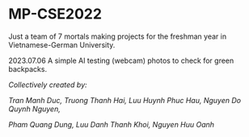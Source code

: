 # MP-CSE2022
Just a team of 7 mortals making projects for the freshman year in Vietnamese-German University.

2023.07.06 A simple AI testing (webcam) photos to check for green backpacks.

<i>Collectively created by:

Tran Manh Duc, Truong Thanh Hai, Luu Huynh Phuc Hau, Nguyen Do Quynh Nguyen,

  Pham Quang Dung, Luu Danh Thanh Khoi, Nguyen Huu Oanh</i>
